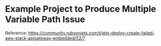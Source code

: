 # Example Project to Produce Multiple Variable Path Issue

Reference: https://community.rubyonjets.com/t/jets-deploy-create-failed-aws-stack-apigateway-embedded/52/7